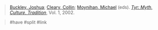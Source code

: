 > [Buckley, Joshua](buckley.md); [Cleary, Collin](cleary.md); [Moynihan, Michael](moynihan.md) (eds). [*Tyr: Myth, Culture, Tradition*](journal-tyr.md), Vol. 1, 2002.

> #have #split #link 